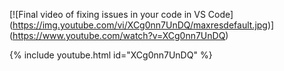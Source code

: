 

[![Final video of fixing issues in your code in VS Code]
(https://img.youtube.com/vi/XCg0nn7UnDQ/maxresdefault.jpg)]
(https://www.youtube.com/watch?v=XCg0nn7UnDQ)

{% include youtube.html id="XCg0nn7UnDQ" %}